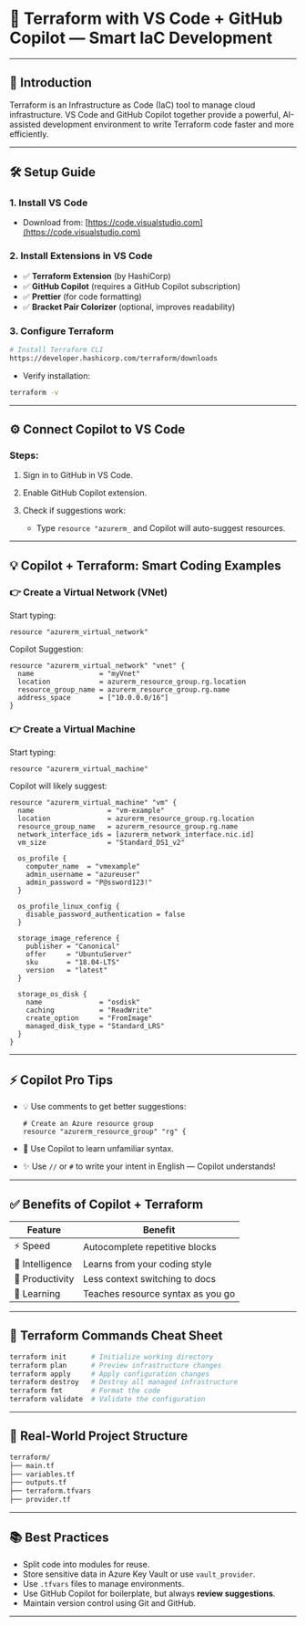 

# 🚀 Terraform with VS Code + GitHub Copilot — Smart IaC Development

---

## 📌 Introduction

Terraform is an Infrastructure as Code (IaC) tool to manage cloud infrastructure. VS Code and GitHub Copilot together provide a powerful, AI-assisted development environment to write Terraform code faster and more efficiently.

---

## 🛠️ Setup Guide

### 1. Install VS Code

* Download from: [https://code.visualstudio.com](https://code.visualstudio.com)

### 2. Install Extensions in VS Code

* ✅ **Terraform Extension** (by HashiCorp)
* ✅ **GitHub Copilot** (requires a GitHub Copilot subscription)
* ✅ **Prettier** (for code formatting)
* ✅ **Bracket Pair Colorizer** (optional, improves readability)

### 3. Configure Terraform

```bash
# Install Terraform CLI
https://developer.hashicorp.com/terraform/downloads
```

* Verify installation:

```bash
terraform -v
```

---

## ⚙️ Connect Copilot to VS Code

### Steps:

1. Sign in to GitHub in VS Code.
2. Enable GitHub Copilot extension.
3. Check if suggestions work:

   * Type `resource "azurerm_` and Copilot will auto-suggest resources.

---

## 💡 Copilot + Terraform: Smart Coding Examples

### 👉 Create a Virtual Network (VNet)

Start typing:

```hcl
resource "azurerm_virtual_network"
```

Copilot Suggestion:

```hcl
resource "azurerm_virtual_network" "vnet" {
  name                = "myVnet"
  location            = azurerm_resource_group.rg.location
  resource_group_name = azurerm_resource_group.rg.name
  address_space       = ["10.0.0.0/16"]
}
```

### 👉 Create a Virtual Machine

Start typing:

```hcl
resource "azurerm_virtual_machine"
```

Copilot will likely suggest:

```hcl
resource "azurerm_virtual_machine" "vm" {
  name                  = "vm-example"
  location              = azurerm_resource_group.rg.location
  resource_group_name   = azurerm_resource_group.rg.name
  network_interface_ids = [azurerm_network_interface.nic.id]
  vm_size               = "Standard_DS1_v2"

  os_profile {
    computer_name  = "vmexample"
    admin_username = "azureuser"
    admin_password = "P@ssword123!"
  }

  os_profile_linux_config {
    disable_password_authentication = false
  }

  storage_image_reference {
    publisher = "Canonical"
    offer     = "UbuntuServer"
    sku       = "18.04-LTS"
    version   = "latest"
  }

  storage_os_disk {
    name              = "osdisk"
    caching           = "ReadWrite"
    create_option     = "FromImage"
    managed_disk_type = "Standard_LRS"
  }
}
```

---

## ⚡ Copilot Pro Tips

* 💡 Use comments to get better suggestions:

  ```hcl
  # Create an Azure resource group
  resource "azurerm_resource_group" "rg" {
  ```
* 🧠 Use Copilot to learn unfamiliar syntax.
* ✨ Use `//` or `#` to write your intent in English — Copilot understands!

---

## ✅ Benefits of Copilot + Terraform

| Feature         | Benefit                           |
| --------------- | --------------------------------- |
| ⚡ Speed         | Autocomplete repetitive blocks    |
| 🧠 Intelligence | Learns from your coding style     |
| 🧰 Productivity | Less context switching to docs    |
| 📘 Learning     | Teaches resource syntax as you go |

---

## 🧪 Terraform Commands Cheat Sheet

```bash
terraform init      # Initialize working directory
terraform plan      # Preview infrastructure changes
terraform apply     # Apply configuration changes
terraform destroy   # Destroy all managed infrastructure
terraform fmt       # Format the code
terraform validate  # Validate the configuration
```

---

## 🧱 Real-World Project Structure

```bash
terraform/
├── main.tf
├── variables.tf
├── outputs.tf
├── terraform.tfvars
├── provider.tf
```

---

## 📚 Best Practices

* Split code into modules for reuse.
* Store sensitive data in Azure Key Vault or use `vault_provider`.
* Use `.tfvars` files to manage environments.
* Use GitHub Copilot for boilerplate, but always **review suggestions**.
* Maintain version control using Git and GitHub.

---
